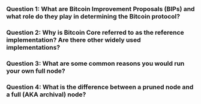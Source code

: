 ### Question 1: What are Bitcoin Improvement Proposals (BIPs) and what role do they play in determining the Bitcoin protocol?

### Question 2:  Why is Bitcoin Core referred to as the reference implementation? Are there other widely used implementations?

### Question 3: What are some common reasons you would run your own full node?

### Question 4: What is the difference between a pruned node and a full (AKA archival) node?
